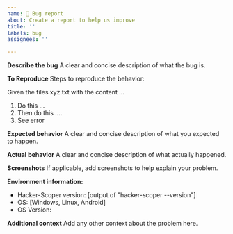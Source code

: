 ```yaml
---
name: 🐛 Bug report
about: Create a report to help us improve
title: ''
labels: bug
assignees: ''

---
```


**Describe the bug**
A clear and concise description of what the bug is.

**To Reproduce**
Steps to reproduce the behavior:

Given the files xyz.txt with the content ...
1. Do this ...
2. Then do this ....
3. See error

**Expected behavior**
A clear and concise description of what you expected to happen.

**Actual behavior**
A clear and concise description of what actually happened.

**Screenshots**
If applicable, add screenshots to help explain your problem.

**Environment information:**
 - Hacker-Scoper version: [output of "hacker-scoper --version"]
 - OS: [Windows, Linux, Android]
 - OS Version: 

**Additional context**
Add any other context about the problem here.
